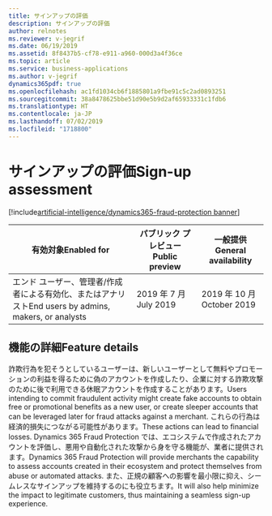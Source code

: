 ```yaml
---
title: サインアップの評価
description: サインアップの評価
author: relnotes
ms.reviewer: v-jegrif
ms.date: 06/19/2019
ms.assetid: 8f8437b5-cf78-e911-a960-000d3a4f36ce
ms.topic: article
ms.service: business-applications
ms.author: v-jegrif
dynamics365pdf: true
ms.openlocfilehash: ac1fd1034cb6f1885801a9fbe91c5c2ad0893251
ms.sourcegitcommit: 38a8478625bbe51d90e5b9d2af65933331c1fdb6
ms.translationtype: HT
ms.contentlocale: ja-JP
ms.lasthandoff: 07/02/2019
ms.locfileid: "1718800"
---
```

# <a name="sign-up-assessment"></a><span data-ttu-id="f8ca1-103">サインアップの評価</span><span class="sxs-lookup"><span data-stu-id="f8ca1-103">Sign-up assessment</span></span>
[!include[artificial-intelligence/dynamics365-fraud-protection banner](../includes/artificial-intelligence/dynamics365-fraud-protection.md)]

| <span data-ttu-id="f8ca1-104">有効対象</span><span class="sxs-lookup"><span data-stu-id="f8ca1-104">Enabled for</span></span>    |  <span data-ttu-id="f8ca1-105">パブリック プレビュー</span><span class="sxs-lookup"><span data-stu-id="f8ca1-105">Public preview</span></span> | <span data-ttu-id="f8ca1-106">一般提供</span><span class="sxs-lookup"><span data-stu-id="f8ca1-106">General availability</span></span> | 
| ---------- | ---------- |---------- |
|<span data-ttu-id="f8ca1-107">エンド ユーザー、管理者/作成者による有効化、またはアナリスト</span><span class="sxs-lookup"><span data-stu-id="f8ca1-107">End users by admins, makers, or analysts</span></span>|<span data-ttu-id="f8ca1-108">2019 年 7 月</span><span class="sxs-lookup"><span data-stu-id="f8ca1-108">July 2019</span></span>| <span data-ttu-id="f8ca1-109">2019 年 10 月</span><span class="sxs-lookup"><span data-stu-id="f8ca1-109">October 2019</span></span>|






## <a name="feature-details"></a><span data-ttu-id="f8ca1-110">機能の詳細</span><span class="sxs-lookup"><span data-stu-id="f8ca1-110">Feature details</span></span>
<!--feature detail start -->
<span data-ttu-id="f8ca1-111">詐欺行為を犯そうとしているユーザーは、新しいユーザーとして無料やプロモーションの利益を得るために偽のアカウントを作成したり、企業に対する詐欺攻撃のために後で利用できる休眠アカウントを作成することがあります。</span><span class="sxs-lookup"><span data-stu-id="f8ca1-111">Users intending to commit fraudulent activity might create fake accounts to obtain free or promotional benefits as a new user, or create sleeper accounts that can be leveraged later for fraud attacks against a merchant.</span></span> <span data-ttu-id="f8ca1-112">これらの行為は経済的損失につながる可能性があります。</span><span class="sxs-lookup"><span data-stu-id="f8ca1-112">These actions can lead to financial losses.</span></span> <span data-ttu-id="f8ca1-113">Dynamics 365 Fraud Protection では、エコシステムで作成されたアカウントを評価し、悪用や自動化された攻撃から身を守る機能が、業者に提供されます。</span><span class="sxs-lookup"><span data-stu-id="f8ca1-113">Dynamics 365 Fraud Protection will provide merchants the capability to assess accounts created in their ecosystem and protect themselves from abuse or automated attacks.</span></span> <span data-ttu-id="f8ca1-114">また、正規の顧客への影響を最小限に抑え、シームレスなサインアップを維持するのにも役立ちます。</span><span class="sxs-lookup"><span data-stu-id="f8ca1-114">It will also help minimize the impact to legitimate customers, thus maintaining a seamless sign-up experience.</span></span>
<!--feature detail end -->











